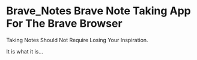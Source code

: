 # Brave_Notes Brave Note Taking App For The Brave Browser 

Taking Notes Should Not Require Losing Your Inspiration.

It is what it is...


